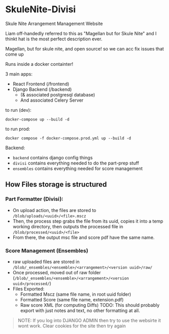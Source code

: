 # SkuleNite-Divisi
Skule Nite Arrangement Management Website

Liam off-handedly referred to this as "Magellan but for Skule Nite" and I thinkt hat is the most perfect description ever. 

Magellan, but for skule nite, and open source! so we can acc fix issues that come up

Runs inside a docker containter!

3 main apps:
- React Frontend (/frontend)
- Django Backend (/backend)
  - (& associated postgresql database)
  - And associated Celery Server

to run (dev):
```
docker-compose up --build -d
```

to run prod:
```
docker compose -f docker-compose.prod.yml up --build -d
```

Backend:
- `backend` contains django config things
- `divisi` contains everything needed to do the part-prep stuff
- `ensembles` contains everything needed for score management



## How Files storage is structured

### Part Formatter (Divisi):

- On upload action, the files are stored to `/blob/uploads/<uuid>/<file>.mscz`
- Then, the process step grabs the file from its uuid, copies it into a temp working directory, then outputs the processed file in `/blob/processed/<uuid>/<file>`
- From there, the output msc file and score pdf have the same name.

### Score Management (Ensembles)

- raw uploaded files are stored in `/blob/_ensembles/<ensemble>/<arrangement>/<version uuid>/raw/`
- Once processed, moved out of raw folder (`/blob/_ensembles/<ensemble>/<arrangement>/<version uuid>/processed/`)
- Files Exported:
  - Formatted Mscz (same file name, in root uuid folder)
  - Formatted Score (same file name, extension.pdf)
  - Raw score XML (for computing Diffs)   TODO: This should probably export with just notes and text, no other formatting at all.

> NOTE: If you log into DJANGO ADMIN then try to use the websirte it wont work. Clear cookies for the site then try again